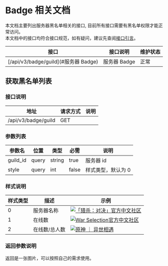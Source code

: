 # Badge 相关文档

本文档主要列出服务器黑名单相关的接口, 目前所有接口需要有黑名单权限才能正常访问。  
本文档中的接口均符合接口规范，如有疑问，建议先查阅[接口引言](https://developer.kaiheila.cn/doc/reference)。

| 接口                                 | 接口说明     | 维护状态 |
| ------------------------------------ | ------------ | -------- |
| [/api/v3/badge/guild](#服务器 Badge) | 服务器 Badge | 正常     |

## 获取黑名单列表

### 接口说明

| 地址                | 请求方式 | 说明 |
| ------------------- | -------- | ---- |
| /api/v3/badge/guild | GET      |      |

### 参数列表

| 参数名   | 位置  | 类型   | 必需  | 说明               |
| -------- | ----- | ------ | ----- | ------------------ |
| guild_id | query | string | true  | 服务器 id          |
| style    | query | int    | false | 样式类型，默认为 0 |

### 样式说明

| 样式类型 | 描述          | 示例                                                                                                                                    |
| -------- | ------------- | --------------------------------------------------------------------------------------------------------------------------------------- |
| 0        | 服务器名称    | [![「猎杀：对决」官方中文社区](https://www.kaiheila.cn/api/v3/badge/guild?style=0&guild_id=5417470909511807)](https://kaihei.co/ESH4Ar) |
| 1        | 在线数        | [![War Selection官方中文社区](https://www.kaiheila.cn/api/v3/badge/guild?style=1&guild_id=8838958323965995)](https://kaihei.co/hG4OJH)  |
| 2        | 在线数/总人数 | [![原神 ｜ 异世相遇](https://www.kaiheila.cn/api/v3/badge/guild?style=2&guild_id=8258926332013541)](https://kaihei.co/C1rg7G)           |

### 返回参数说明

返回是一张图片，可以按照自己的需求使用。
